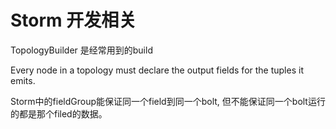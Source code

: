 # Storm 开发相关

TopologyBuilder 是经常用到的build




Every node in a topology must declare the output fields for the tuples it emits.


Storm中的fieldGroup能保证同一个field到同一个bolt, 但不能保证同一个bolt运行的都是那个filed的数据。

